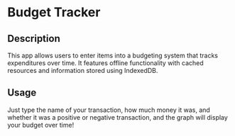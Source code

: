 # Budget Tracker

## Description

This app allows users to enter items into a budgeting system that tracks expenditures over time. It features offline functionality with cached resources and information stored using IndexedDB.

## Usage

Just type the name of your transaction, how much money it was, and whether it was a positive or negative transaction, and the graph will display your budget over time!


